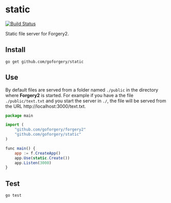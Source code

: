# static

[![Build Status](https://secure.travis-ci.org/goforgery/static.png?branch=master)](http://travis-ci.org/goforgery/static)

Static file server for Forgery2.

## Install

	go get github.com/goforgery/static

## Use

By default files are served from a folder named `./public` in the directory where __Forgery2__ is started. For example if you have a the file `./public/text.txt` and you start the server in `./`, the file will be served from the URL http://localhost:3000/text.txt.

```javascript
package main

import (
	"github.com/goforgery/forgery2"
	"github.com/goforgery/static"
)

func main() {
	app := f.CreateApp()
	app.Use(static.Create())
	app.Listen(3000)
}
```

## Test

    go test
